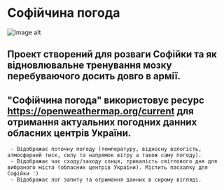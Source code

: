 # Софійчина погода
![Image alt](https://github.com/{username}/centroparotjag/raw/master/image/image.png)
## Проект створений для розваги Софійки та як відновлювальне тренування мозку перебуваючого досить довго в армії.
"Софійчина погода" використовує ресурс https://openweathermap.org/current для отримання актуальних погодних данних обласних центрів України.
---
     - Відображає поточну погоду (температуру, відносну вологість, атмосферний тиск, силу та напрямок вітру а також саму погоду).
     - Відображає час сходу/заходу сонця, тривалість світлового дня для вибраного міста (обласних центрів України). Містить пасхалку для Софійки :)
     - Відображає лог запиту та отримання данних в сирому вігляді. 
